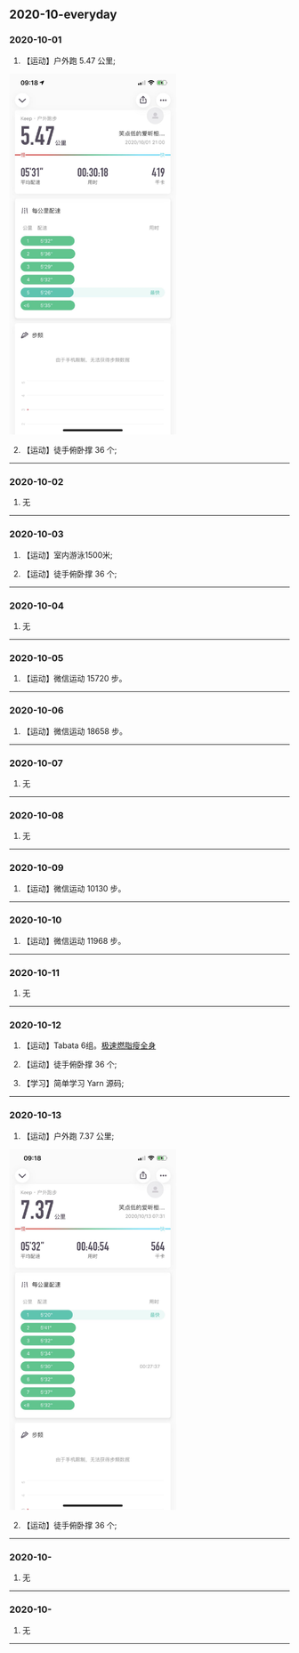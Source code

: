 ## 2020-10-everyday
### 2020-10-01
1. 【运动】户外跑 5.47 公里; <br/>
<img width="300" src="https://github.com/guyuetftb/guyue-everyday/blob/master/img/2020/2020-10-01-running.jpeg"/>

2. 【运动】徒手俯卧撑 36 个; <br/>
--------------------------------------------


### 2020-10-02
1. 无
--------------------------------------------


### 2020-10-03
1. 【运动】室内游泳1500米; <br/>

2. 【运动】徒手俯卧撑 36 个; <br/>
--------------------------------------------


### 2020-10-04
1. 无
--------------------------------------------


### 2020-10-05
1. 【运动】微信运动 15720 步。<br/>
--------------------------------------------


### 2020-10-06
1. 【运动】微信运动 18658 步。<br/>
--------------------------------------------


### 2020-10-07
1. 无
--------------------------------------------


### 2020-10-08
1. 无
--------------------------------------------


### 2020-10-09
1. 【运动】微信运动 10130 步。<br/>
--------------------------------------------


### 2020-10-10
1. 【运动】微信运动 11968 步。<br/>
--------------------------------------------


### 2020-10-11
1. 无
--------------------------------------------


### 2020-10-12
1. 【运动】Tabata 6组。[极速燃脂瘦全身](http://xhslink.com/Nj66y) <br/>

2. 【运动】徒手俯卧撑 36 个; <br/>

3. 【学习】简单学习 Yarn 源码; <br/>
--------------------------------------------


### 2020-10-13
1. 【运动】户外跑 7.37 公里; <br/>
<img width="300" src="https://github.com/guyuetftb/guyue-everyday/blob/master/img/2020/2020-10-13-running.jpeg"/>

2. 【运动】徒手俯卧撑 36 个; <br/>
--------------------------------------------


### 2020-10-
1. 无
--------------------------------------------


### 2020-10-
1. 无
--------------------------------------------